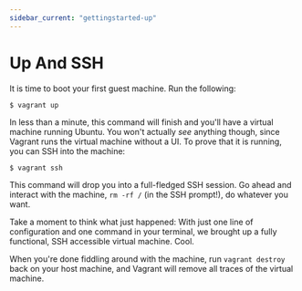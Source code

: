 ```yaml
---
sidebar_current: "gettingstarted-up"
---
```


# Up And SSH

It is time to boot your first guest machine. Run the following:

```
$ vagrant up
```

In less than a minute, this command will finish and you'll have a
virtual machine running Ubuntu. You won't actually _see_ anything though,
since Vagrant runs the virtual machine without a UI. To prove that it is
running, you can SSH into the machine:

```
$ vagrant ssh
```

This command will drop you into a full-fledged SSH session. Go ahead and
interact with the machine, `rm -rf /` (in the SSH prompt!), do whatever you want.

Take a moment to think what just happened: With just one line of configuration
and one command in your terminal, we brought up a fully functional, SSH accessible
virtual machine. Cool.

When you're done fiddling around with the machine, run `vagrant destroy`
back on your host machine, and Vagrant will remove all traces of the
virtual machine.
